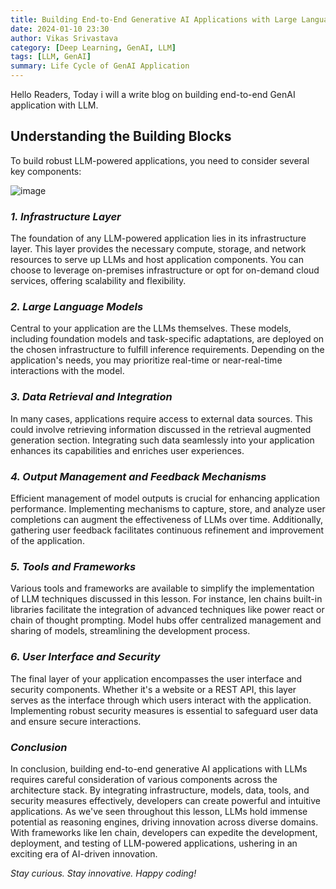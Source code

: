 ```yaml
---
title: Building End-to-End Generative AI Applications with Large Language Models (LLMs)
date: 2024-01-10 23:30
author: Vikas Srivastava
category: [Deep Learning, GenAI, LLM]
tags: [LLM, GenAI]
summary: Life Cycle of GenAI Application
---
```


Hello Readers, Today i will a write blog on building end-to-end GenAI application with LLM.

## Understanding the Building Blocks
To build robust LLM-powered applications, you need to consider several key components:

![image](../../resource/others/genai.png)

### *1. Infrastructure Layer*

The foundation of any LLM-powered application lies in its infrastructure layer. This layer provides the necessary compute, storage, and network resources to serve up LLMs and host application components. You can choose to leverage on-premises infrastructure or opt for on-demand cloud services, offering scalability and flexibility.

### *2. Large Language Models*
Central to your application are the LLMs themselves. These models, including foundation models and task-specific adaptations, are deployed on the chosen infrastructure to fulfill inference requirements. Depending on the application's needs, you may prioritize real-time or near-real-time interactions with the model.

### *3. Data Retrieval and Integration*
In many cases, applications require access to external data sources. This could involve retrieving information discussed in the retrieval augmented generation section. Integrating such data seamlessly into your application enhances its capabilities and enriches user experiences.

### *4. Output Management and Feedback Mechanisms*
Efficient management of model outputs is crucial for enhancing application performance. Implementing mechanisms to capture, store, and analyze user completions can augment the effectiveness of LLMs over time. Additionally, gathering user feedback facilitates continuous refinement and improvement of the application.

### *5. Tools and Frameworks*
Various tools and frameworks are available to simplify the implementation of LLM techniques discussed in this lesson. For instance, len chains built-in libraries facilitate the integration of advanced techniques like power react or chain of thought prompting. Model hubs offer centralized management and sharing of models, streamlining the development process.

### *6. User Interface and Security*
The final layer of your application encompasses the user interface and security components. Whether it's a website or a REST API, this layer serves as the interface through which users interact with the application. Implementing robust security measures is essential to safeguard user data and ensure secure interactions.

### *Conclusion*
In conclusion, building end-to-end generative AI applications with LLMs requires careful consideration of various components across the architecture stack. By integrating infrastructure, models, data, tools, and security measures effectively, developers can create powerful and intuitive applications. As we've seen throughout this lesson, LLMs hold immense potential as reasoning engines, driving innovation across diverse domains. With frameworks like len chain, developers can expedite the development, deployment, and testing of LLM-powered applications, ushering in an exciting era of AI-driven innovation.

*Stay curious. Stay innovative. Happy coding!*